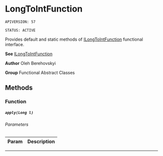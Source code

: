 # LongToIntFunction

`APIVERSION: 57`

`STATUS: ACTIVE`

Provides default and static methods of [ILongToIntFunction](/docs/Functional-Interfaces/ILongToIntFunction.md) functional interface.


**See** [ILongToIntFunction](/docs/Functional-Interfaces/ILongToIntFunction.md)


**Author** Oleh Berehovskyi


**Group** Functional Abstract Classes

## Methods
### Function
##### `apply(Long l)`
###### Parameters
|Param|Description|
|---|---|

---
